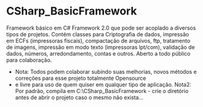 CSharp_BasicFramework
=====================

Framework básico em C# Framework 2.0 que pode ser acoplado a diversos tipos de projetos. Contém classes para Criptografia de dados, impressão em ECFs (impressoras fiscais), compactação de arquivos, ftp, tratamento de imagens, impressão em modo texto (impressoras lpt/com), validação de dados, números, arredondamento, contas e outros. Aberto a todo público para colaboração.

* Nota: Todos podem colaborar subindo suas melhorias, novos métodos e correções para esse projeto totalmente Opensource
* e livre para uso de quem quiser em qualquer tipo de aplicação. Nota2: Por padrão, compila em C:\CSharp_BasicFramework - crie o diretório antes de abrir o projeto caso o mesmo não exista...
